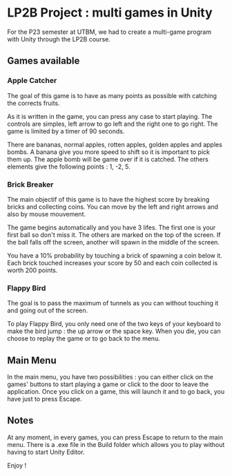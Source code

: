 
# LP2B Project : multi games in Unity

For the P23 semester at UTBM, we had to create a multi-game program with Unity through the LP2B course.

## Games available

### Apple Catcher

The goal of this game is to have as many points as possible with catching the corrects fruits.

As it is written in the game, you can press any case to start playing. The controls are simples, left arrow to go left and the right one to go right. The game is limited by a timer of 90 seconds.

There are bananas, normal apples, rotten apples, golden apples and apples bombs. A banana give you more speed to shift so it is important to pick them up.  The apple bomb will be game over if it is catched. The others elements give the following points : 1, -2, 5.

### Brick Breaker

The main objectif of this game is to have the highest score by breaking bricks and collecting coins. You can move by the left and right arrows and also by mouse mouvement.

The game begins automatically and you have 3 lifes. The first one is your first ball so don't miss it. The others are marked on the top of the screen. If the ball falls off the screen, another will spawn in the middle of the screen.

You have a 10% probability by touching a brick of spawning a coin below it. Each brick touched increases your score by 50 and each coin collected is worth 200 points.

### Flappy Bird

The goal is to pass the maximum of tunnels as you can without touching it and going out of the screen.

To play Flappy Bird, you only need one of the two keys of your keyboard to make the bird jump : the up arrow or the space key. When you die, you can choose to replay the game or to go back to the menu. 

## Main Menu

In the main menu, you have two possibilities : you can either click on the games' buttons to start playing a game or click to the door to leave the application. Once you click on a game, this will launch it and to go back, you have just to press Escape.

## Notes

At any moment, in every games, you can press Escape to return to the main menu. There is a .exe file in the Build folder which allows you to play without having to start Unity Editor.

Enjoy !